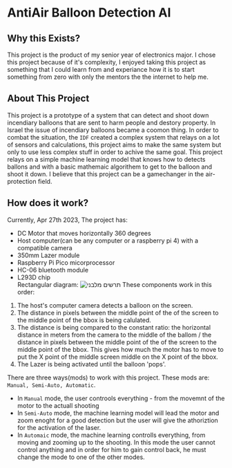 AntiAir Balloon Detection AI
============================

Why this Exists?
----------------
This project is the product of my senior year of electronics major. I chose this project because of it's complexity, I enjoyed taking this project as something that I could learn from and experiance how it is to start something from zero with only the mentors the the internet to help me. 

About This Project
------------------
This project is a prototype of a system that can detect and shoot down incendiary balloons that are sent to harm people and destory property. In Israel the issue of incendiary balloons became a coomon thing. In order to combat the situation, the `IDF` created a complex system that relays on a lot of sensors and calculations, this project aims to make the same system but only to use less complex stuff in order to achive the same goal. This project relays on a simple machine learning model that knows how to detects ballons and with a basic mathemaic algorithem to get to the balloon and shoot it down. I believe that this project can be a gamechanger in the air-protection field. 

How does it work?
-----------------
Currently, Apr 27th 2023, The project has:
* DC Motor that moves horizontally 360 degrees
* Host computer(can be any computer or a raspberry pi 4) with a compatible camera
* 350mm Lazer module
* Raspberry Pi Pico micorprocessor
* HC-06 bluetooth module
* L293D chip<br>
Rectangular diagram: 
![תרשים מלבני](https://user-images.githubusercontent.com/67858186/234962568-d8af8023-f385-4ece-a5ec-46a85fda4275.png)
These components work in this order: 
1. The host's computer camera detects a balloon on the screen.
2. The distance in pixels between the middle point of the of the screen to the middle point of the bbox is being calulated. 
3. The distance is being compared to the constant ratio: the horizontal distance in meters from the camera to the middle of the ballom / the distance in pixels between the middle point of the of the screen to the middle point of the bbox. This gives how much the motor has to move to put the X point of the middle screen middle on the X point of the bbox.
4. The Lazer is being activated until the balloon 'pops'.<br>

There are three ways(mods) to work with this project. These mods are: `Manual, Semi-Auto, Automatic`.<br>
- In `Manual` mode, the user controols everything - from the movemnt of the motor to the actuall shooting
- In `Semi-Auto` mode, the machine learning model will lead the motor and zoom enoght for a good detection but the user will give the athoriztion for the activation of the laser.
- In `Automaic` mode, the machine learning controlls everything, from moving and zooming up to the shooting. In this mode the user cannot control anything and in order for him to gain control back, he must change the mode to one of the other modes. 
